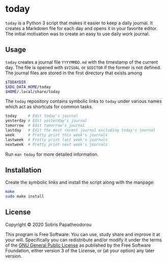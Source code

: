 <!-- SPDX-FileCopyrightText: 2020 Sotiris Papatheodorou -->
<!-- SPDX-License-Identifier: GPL-3.0-or-later -->

# today

`today` is a Python 3 script that makes it easier to keep a daily journal. It
creates a Markdown file for each day and opens it in your favorite editor. The
initial motivation was to create an easy to use daily work journal.



## Usage

`today` creates a journal file `YYYYMMDD.md` with the timestamp of the current
day. The file is opened with `$VISUAL` or `$EDITOR` if the former is not
defined. The journal files are stored in the first directory that exists among

``` bash
$TODAYDIR
$XDG_DATA_HOME/today
$HOME/.local/share/today
```

The `today` repository contains symbolic links to `today` under various names
which act as shortcuts for common tasks.

``` bash
today     # Edit today's journal
yesterday # Edit yesterday's journal
tomorrow  # Edit tomorrow's journal
lastday   # Edit the most recent journal excluding today's journal
week      # Pretty print this week's journals
lastweek  # Pretty print last week's journals
nextweek  # Pretty print next week's journals
```

Run `man today` for more detailed information.



## Installation

Create the symbolic links and install the script along with the manpage:

``` bash
make
sudo make install
```



## License

Copyright © 2020 Sotiris Papatheodorou

This program is Free Software: You can use, study share and improve it at your
will. Specifically you can redistribute and/or modify it under the terms of the
[GNU General Public License](https://www.gnu.org/licenses/gpl.html) as
published by the Free Software Foundation, either version 3 of the License, or
(at your option) any later version.

